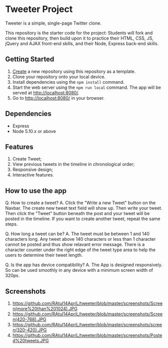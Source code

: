# Tweeter Project

Tweeter is a simple, single-page Twitter clone.

This repository is the starter code for the project: Students will fork and clone this repository, then build upon it to practice their HTML, CSS, JS, jQuery and AJAX front-end skills, and their Node, Express back-end skills.

## Getting Started

1. [Create](https://docs.github.com/en/repositories/creating-and-managing-repositories/creating-a-repository-from-a-template) a new repository using this repository as a template.
2. Clone your repository onto your local device.
3. Install dependencies using the `npm install` command.
3. Start the web server using the `npm run local` command. The app will be served at <http://localhost:8080/>.
4. Go to <http://localhost:8080/> in your browser.

## Dependencies

- Express
- Node 5.10.x or above

## Features
1. Create Tweet;
2. View previous tweets in the timeline in chronological order;
3. Responsive design;
4. Interactive features.

## How to use the app
Q. How to create a tweet?
A. Click the "Write a new Tweet" button on the Navbar. The create new tweet text field will show up. Then write your tweet. Then click the "Tweet" button beneath the post and your tweet will be posted in the timeline. If you want to create another tweet, repeat the same steps.

Q. How long a tweet can be?
A. The tweet must be between 1 and 140 characters long. Any tweet above 140 characters or less than 1 character cannot be posted and thus show relavant error message. There is a character counter under the right edge of the tweet type area to help the users to determine their tweet length.

Q. Is the app has device compatibility?
A. The App is designed responsively. So can be used smoothly in any device with a minimum screen width of 320px.

## Screenshots
1. https://github.com/RAtul14ApriL/tweeter/blob/master/screenshots/Screen(more%20than%201024).JPG
2. https://github.com/RAtul14ApriL/tweeter/blob/master/screenshots/Screen(420-768).JPG
3. https://github.com/RAtul14ApriL/tweeter/blob/master/screenshots/screen(320-420).JPG
4. https://github.com/RAtul14ApriL/tweeter/blob/master/screenshots/Posted%20tweets.JPG